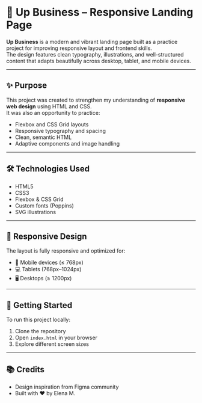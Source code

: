 # 💼 Up Business – Responsive Landing Page

**Up Business** is a modern and vibrant landing page built as a practice project for improving responsive layout and frontend skills.  
The design features clean typography, illustrations, and well-structured content that adapts beautifully across desktop, tablet, and mobile devices.

---

## ✨ Purpose

This project was created to strengthen my understanding of **responsive web design** using HTML and CSS.  
It was also an opportunity to practice:

- Flexbox and CSS Grid layouts  
- Responsive typography and spacing  
- Clean, semantic HTML  
- Adaptive components and image handling  

---

## 🛠️ Technologies Used

- HTML5  
- CSS3  
- Flexbox & CSS Grid  
- Custom fonts (Poppins)  
- SVG illustrations

---

## 📱 Responsive Design

The layout is fully responsive and optimized for:

- 📱 Mobile devices (≤ 768px)  
- 💻 Tablets (768px–1024px)  
- 🖥️ Desktops (≥ 1200px)

---

## 🚀 Getting Started

To run this project locally:

1. Clone the repository  
2. Open `index.html` in your browser  
3. Explore different screen sizes  

---

## 📚 Credits

- Design inspiration from Figma community
- Built with ❤️ by Elena M.


